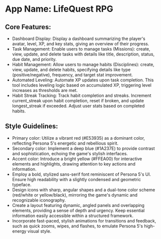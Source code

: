 # **App Name**: LifeQuest RPG

## Core Features:

- Dashboard Display: Display a dashboard summarizing the player's avatar, level, XP, and key stats, giving an overview of their progress.
- Task Management: Enable users to manage tasks (Missions): create, view, update, and delete tasks with details like title, description, status, due date, and priority.
- Habit Management: Allow users to manage habits (Disciplines): create, view, update, and delete habits, specifying details like type (positive/negative), frequency, and target stat improvement.
- Automated Leveling: Automate XP updates upon task completion. This tool includes leveling logic based on accumulated XP, triggering level increases as thresholds are met.
- Habit Streak Tracking: Track habit completion and streaks. Increment current_streak upon habit completion, reset if broken, and update longest_streak if exceeded. Adjust user stats based on completed habits.

## Style Guidelines:

- Primary color: Utilize a vibrant red (#E53935) as a dominant color, reflecting Persona 5's energetic and rebellious spirit.
- Secondary color: Implement a deep blue (#1A237E) to provide contrast and sophistication, echoing the game's stylish interfaces.
- Accent color: Introduce a bright yellow (#FFEA00) for interactive elements and highlights, drawing attention to key actions and information.
- Employ a bold, stylized sans-serif font reminiscent of Persona 5's UI. Ensure high readability with a slightly condensed and geometric typeface.
- Design icons with sharp, angular shapes and a dual-tone color scheme (red/white or yellow/black), mirroring the game's dynamic and recognizable iconography.
- Create a layout featuring dynamic, angled panels and overlapping elements, providing a sense of depth and urgency. Keep essential information easily accessible within a structured framework.
- Incorporate fast-paced, stylish animations for transitions and feedback, such as quick zooms, wipes, and flashes, to emulate Persona 5's high-energy visual style.